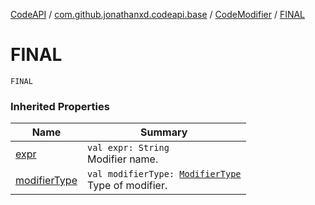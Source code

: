 [CodeAPI](../../index.md) / [com.github.jonathanxd.codeapi.base](../index.md) / [CodeModifier](index.md) / [FINAL](.)

# FINAL

`FINAL`

### Inherited Properties

| Name | Summary |
|---|---|
| [expr](expr.md) | `val expr: String`<br>Modifier name. |
| [modifierType](modifier-type.md) | `val modifierType: `[`ModifierType`](../-modifier-type/index.md)<br>Type of modifier. |
